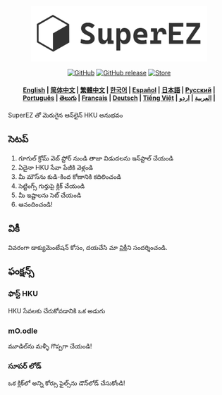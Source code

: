 <p align="center">
    <br>
    <img src="./images/logowithtext.png" width="400"/>
    <br>
</p>

<p align="center">
    <a href="https://github.com/EZ-HKU/SuperEZ/blob/main/LICENSE"><img alt="GitHub" src="https://img.shields.io/badge/LICENSE-GPL-blue"></a>
    <a href="https://github.com/EZ-HKU/SuperEZ/releases"><img alt="GitHub release" src="https://img.shields.io/badge/release-latest-green"></a>
    <a href="https://chromewebstore.google.com/detail/superez/jioahfpcicbofijpaoflhlgpkaacchka"><img alt="Store" src="https://img.shields.io/badge/extension store-download-red"></a>
</p>

<h4 align="center">
    <p>
        <a href="https://github.com/EZ-HKU/SuperEZ/">English</a> |
        <a href="https://github.com/EZ-HKU/SuperEZ/blob/main/mlp/README_zh-hans.md">简体中文</a> |
        <a href="https://github.com/EZ-HKU/SuperEZ/blob/main/mlp/README_zh-hant.md">繁體中文</a> |
        <a href="https://github.com/EZ-HKU/SuperEZ/blob/main/mlp/README_ko.md">한국어</a> |
        <a href="https://github.com/EZ-HKU/SuperEZ/blob/main/mlp/README_es.md">Español</a> |
        <a href="https://github.com/EZ-HKU/SuperEZ/blob/main/mlp/README_ja.md">日本語</a> |
        <a href="https://github.com/EZ-HKU/SuperEZ/blob/main/mlp/README_ru.md">Русский</a> |
        <a href="https://github.com/EZ-HKU/SuperEZ/blob/main/mlp/README_pt-br.md">Рortuguês</a> |
        <a href="https://github.com/EZ-HKU/SuperEZ/blob/main/mlp/README_te.md">తెలుగు</a> |
        <a href="https://github.com/EZ-HKU/SuperEZ/blob/main/mlp/README_fr.md">Français</a> |
        <a href="https://github.com/EZ-HKU/SuperEZ/blob/main/mlp/README_de.md">Deutsch</a> |
        <a href="https://github.com/EZ-HKU/SuperEZ/blob/main/mlp/README_vi.md">Tiếng Việt</a> |
        <a href="https://github.com/EZ-HKU/SuperEZ/blob/main/mlp/README_ar.md">العربية</a> |
        <a href="https://github.com/EZ-HKU/SuperEZ/blob/main/mlp/README_ur.md">اردو</a> |
    </p>
</h4>
SuperEZ తో మెరుగైన ఆన్‌లైన్ HKU అనుభవం

## సెటప్
1. గూగుల్ క్రోమ్ వెబ్ స్టోర్ నుండి తాజా విడుదలను ఇన్‌స్టాల్ చేయండి
2. ఏదైనా HKU సేవా పేజీకి వెళ్లండి
3. మీ మౌస్‌ను కుడి-కింద కోణానికి కదిలించండి
4. సెట్టింగ్స్ గుర్తుపై క్లిక్ చేయండి
5. మీ ఇష్టాలను సెట్ చేయండి
6. ఆనందించండి!
   
## వికీ
వివరంగా డాక్యుమెంటేషన్ కోసం, దయచేసి మా [వికీ](https://github.com/EZ-HKU/SuperEZ/wiki)ని సందర్శించండి.

## ఫంక్షన్స్
### ఫాస్ట్ HKU
HKU సేవలకు చేరుకోవడానికి ఒక అడుగు
### mO.odle
మూడిల్‌ను మళ్ళీ గొప్పగా చేయండి!
### సూపర్ లోడ్
ఒక క్లిక్‌లో అన్ని కోర్సు ఫైల్స్‌ను డౌన్‌లోడ్ చేసుకోండి!